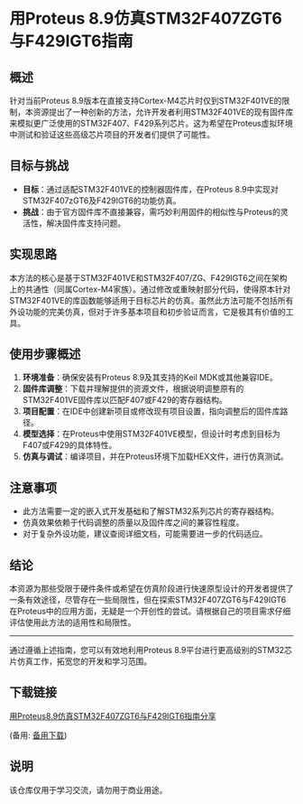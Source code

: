 # 用Proteus 8.9仿真STM32F407ZGT6与F429IGT6指南

## 概述

针对当前Proteus 8.9版本在直接支持Cortex-M4芯片时仅到STM32F401VE的限制，本资源提出了一种创新的方法，允许开发者利用STM32F401VE的现有固件库来模拟更广泛使用的STM32F407、F429系列芯片。这为希望在Proteus虚拟环境中测试和验证这些高级芯片项目的开发者们提供了可能性。

## 目标与挑战

- **目标**：通过适配STM32F401VE的控制器固件库，在Proteus 8.9中实现对STM32F407zGT6及F429IGT6的功能仿真。
- **挑战**：由于官方固件库不直接兼容，需巧妙利用固件的相似性与Proteus的灵活性，解决固件库支持问题。

## 实现思路

本方法的核心是基于STM32F401VE和STM32F407/ZG、F429IGT6之间在架构上的共通性（同属Cortex-M4家族）。通过修改或重映射部分代码，使得原本针对STM32F401VE的库函数能够适用于目标芯片的仿真。虽然此方法可能不包括所有外设功能的完美仿真，但对于许多基本项目和初步验证而言，它是极其有价值的工具。

## 使用步骤概述

1. **环境准备**：确保安装有Proteus 8.9及其支持的Keil MDK或其他兼容IDE。
2. **固件库调整**：下载并理解提供的资源文件，根据说明调整原有的STM32F401VE固件库以匹配F407或F429的寄存器结构。
3. **项目配置**：在IDE中创建新项目或修改现有项目设置，指向调整后的固件库路径。
4. **模型选择**：在Proteus中使用STM32F401VE模型，但设计时考虑到目标为F407或F429的具体特性。
5. **仿真与调试**：编译项目，并在Proteus环境下加载HEX文件，进行仿真测试。

## 注意事项

- 此方法需要一定的嵌入式开发基础和了解STM32系列芯片的寄存器结构。
- 仿真效果依赖于代码调整的质量以及固件库之间的兼容性程度。
- 对于复杂外设功能，建议查阅详细文档，可能需要进一步的代码适应。

## 结论

本资源为那些受限于硬件条件或希望在仿真阶段进行快速原型设计的开发者提供了一条有效途径，尽管存在一些局限性，但在探索STM32F407ZGT6与F429IGT6在Proteus中的应用方面，无疑是一个开创性的尝试。请根据自己的项目需求仔细评估使用此方法的适用性和局限性。

---

通过遵循上述指南，您可以有效地利用Proteus 8.9平台进行更高级别的STM32芯片仿真工作，拓宽您的开发和学习范围。

## 下载链接
[用Proteus8.9仿真STM32F407ZGT6与F429IGT6指南分享](https://pan.quark.cn/s/667c25c12f71) 

(备用: [备用下载](https://pan.baidu.com/s/1T95vIgPOKz3Zmfo5-2yCBA?pwd=1234))

## 说明

该仓库仅用于学习交流，请勿用于商业用途。
